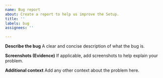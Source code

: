 ```yaml
---
name: Bug report
about: Create a report to help us improve the Setup.
title: ''
labels: bug
assignees: ''

---
```


**Describe the bug**
A clear and concise description of what the bug is.

**Screenshots (Evidence)**
If applicable, add screenshots to help explain your problem.

**Additional context**
Add any other context about the problem here.
